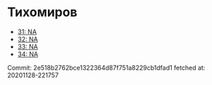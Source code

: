 # Тихомиров
- [31: NA](31.md)
- [32: NA](32.md)
- [33: NA](33.md)
- [34: NA](34.md)

Commit: 2e518b2762bce1322364d87f751a8229cb1dfad1
 fetched at: 20201128-221757
